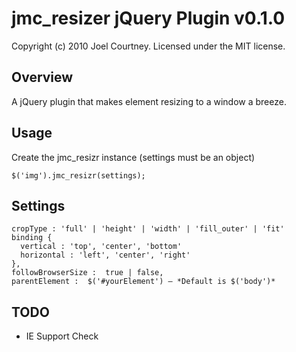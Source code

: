 # jmc_resizer jQuery Plugin v0.1.0

Copyright (c) 2010 Joel Courtney. Licensed under the MIT license.
 
## Overview

A jQuery plugin that makes element resizing to a window a breeze.

## Usage

Create the jmc_resizr instance (settings must be an object)

```$('img').jmc_resizr(settings);```

## Settings

```
cropType : 'full' | 'height' | 'width' | 'fill_outer' | 'fit'    
binding {    
  vertical : 'top', 'center', 'bottom'    
  horizontal : 'left', 'center', 'right'    
},    
followBrowserSize :  true | false,    
parentElement :  $('#yourElement') — *Default is $('body')*
```

## TODO

* IE Support Check
